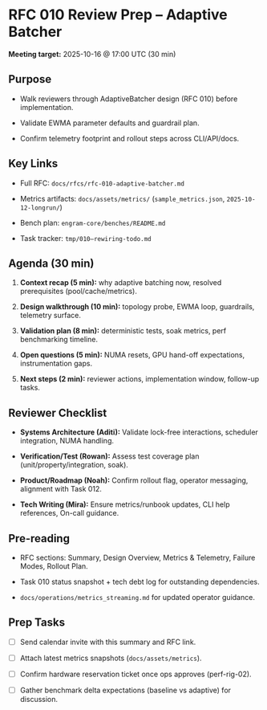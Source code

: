 # RFC 010 Review Prep – Adaptive Batcher

**Meeting target:** 2025-10-16 @ 17:00 UTC (30 min)

## Purpose

- Walk reviewers through AdaptiveBatcher design (RFC 010) before implementation.

- Validate EWMA parameter defaults and guardrail plan.

- Confirm telemetry footprint and rollout steps across CLI/API/docs.

## Key Links

- Full RFC: `docs/rfcs/rfc-010-adaptive-batcher.md`

- Metrics artifacts: `docs/assets/metrics/` (`sample_metrics.json`, `2025-10-12-longrun/`)

- Bench plan: `engram-core/benches/README.md`

- Task tracker: `tmp/010—rewiring-todo.md`

## Agenda (30 min)

1. **Context recap (5 min):** why adaptive batching now, resolved prerequisites (pool/cache/metrics).

2. **Design walkthrough (10 min):** topology probe, EWMA loop, guardrails, telemetry surface.

3. **Validation plan (8 min):** deterministic tests, soak metrics, perf benchmarking timeline.

4. **Open questions (5 min):** NUMA resets, GPU hand-off expectations, instrumentation gaps.

5. **Next steps (2 min):** reviewer actions, implementation window, follow-up tasks.

## Reviewer Checklist

- **Systems Architecture (Aditi):** Validate lock-free interactions, scheduler integration, NUMA handling.

- **Verification/Test (Rowan):** Assess test coverage plan (unit/property/integration, soak).

- **Product/Roadmap (Noah):** Confirm rollout flag, operator messaging, alignment with Task 012.

- **Tech Writing (Mira):** Ensure metrics/runbook updates, CLI help references, On-call guidance.

## Pre-reading

- RFC sections: Summary, Design Overview, Metrics & Telemetry, Failure Modes, Rollout Plan.

- Task 010 status snapshot + tech debt log for outstanding dependencies.

- `docs/operations/metrics_streaming.md` for updated operator guidance.

## Prep Tasks

- [ ] Send calendar invite with this summary and RFC link.

- [ ] Attach latest metrics snapshots (`docs/assets/metrics`).

- [ ] Confirm hardware reservation ticket once ops approves (perf-rig-02).

- [ ] Gather benchmark delta expectations (baseline vs adaptive) for discussion.
